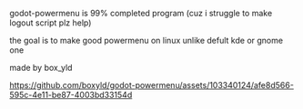 godot-powermenu is 99% completed program (cuz i struggle to make logout script plz help) 

the goal is to make good powermenu on linux unlike defult kde or gnome one

made by box_yld

https://github.com/boxyld/godot-powermenu/assets/103340124/afe8d566-595c-4e11-be87-4003bd33154d
